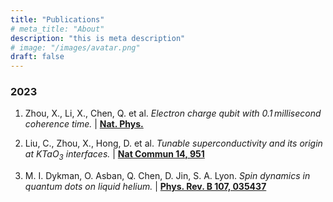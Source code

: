 ```yaml
---
title: "Publications"
# meta_title: "About"
description: "this is meta description"
# image: "/images/avatar.png"
draft: false
--- 
```

### 2023

1. Zhou, X., Li, X., Chen, Q. et al. *Electron charge qubit with 0.1 millisecond coherence time.* | [**Nat. Phys.**](https://www.nature.com/articles/s41567-023-02247-5#:~:text=In%20this%20paper%2C%20we%20report,bonds%20with%20any%20other%20element.)

2. Liu, C., Zhou, X., Hong, D. et al. *Tunable superconductivity and its origin at KTaO<sub>3</sub> interfaces.* | [**Nat Commun 14, 951**](https://www.nature.com/articles/s41467-023-36309-2)

3. M. I. Dykman, O. Asban, Q. Chen, D. Jin, S. A. Lyon. *Spin dynamics in quantum dots on liquid helium.* | [**Phys. Rev. B 107, 035437**](https://journals.aps.org/prb/abstract/10.1103/PhysRevB.107.035437)